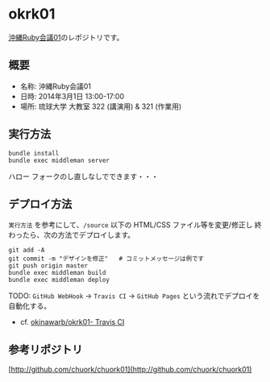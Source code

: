 okrk01
======
[沖縄Ruby会議01](http://regional.rubykaigi.org/okrk01/)のレポジトリです。

## 概要

- 名称: 沖縄Ruby会議01
- 日時: 2014年3月1日 13:00-17:00
- 場所: 琉球大学 大教室 322 (講演用) & 321 (作業用)

## 実行方法
```
bundle install
bundle exec middleman server
```

ハロー
フォークのし直しなしでできます・・・

## デプロイ方法

`実行方法` を参考にして、`/source` 以下の HTML/CSS ファイル等を変更/修正し
終わったら、次の方法でデプロイします。

```
git add -A
git commit -m "デザインを修正"   # コミットメッセージは例です
git push origin master
bundle exec middleman build
bundle exec middleman deploy
```

TODO: `GitHub WebHook` -> `Travis CI` -> `GitHub Pages` という流れでデプロイを自動化する。

- cf. [okinawarb/okrk01- Travis CI](https://travis-ci.org/okinawarb/okrk01)

## 参考リポジトリ

[http://github.com/chuork/chuork01](http://github.com/chuork/chuork01)



